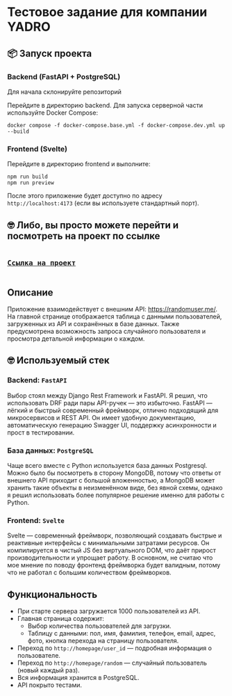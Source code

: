 <h1>Тестовое задание для компании YADRO</h1>

<h2>📦 Запуск проекта</h2>

<h3>Backend (FastAPI + PostgreSQL)</h3>

<p>Для начала склонируйте репозиторий</p>

<p>Перейдите в директорию backend. Для запуска серверной части используйте Docker Compose:</p>

<pre><code>docker compose -f docker-compose.base.yml -f docker-compose.dev.yml up --build</code></pre>

<h3>Frontend (Svelte)</h3>
<p>Перейдите в директорию frontend и выполните:</p>

<pre><code>npm run build
npm run preview</code></pre>

<p>После этого приложение будет доступно по адресу <code>http://localhost:4173</code> (если вы используете стандартный порт).</p>

<h2>🤓 Либо, вы просто можете перейти и посмотреть на проект по ссылке</h2>

<pre><h3><a href="http://82.146.63.75/">Ссылка на проект</a></h3></pre>

<h2>Описание</h2>

<p>
Приложение взаимодействует с внешним API: <a href="https://randomuser.me/">https://randomuser.me/</a>.<br>
На главной странице отображается таблица с данными пользователей, загруженных из API и сохранённых в базе данных. 
Также предусмотрена возможность запроса случайного пользователя и просмотра детальной информации о каждом.
</p>

<h2>🤓 Используемый стек</h2>

<h3>Backend: <code>FastAPI</code></h3>
<p>
Выбор стоял между Django Rest Framework и FastAPI. Я решил, что использовать DRF ради пары API-ручек — это избыточно. 
FastAPI — лёгкий и быстрый современный фреймворк, отлично подходящий для микросервисов и REST API. 
Он имеет удобную документацию, автоматическую генерацию Swagger UI, поддержку асинхронности и прост в тестировании.
</p>

<h3>База данных: <code>PostgreSQL</code></h3>
<p>
Чаще всего вместе c Python используется база данных Postgresql. Можно было бы посмотреть в сторону MongoDB, потому что ответы от внешнего API приходит с большой вложенностью, а MongoDB может хранить такие объекты в неизменённом виде, без явной схемы, однако я решил использовать более популярное решение именно для работы с Python.
</p>

<h3>Frontend: <code>Svelte</code></h3>
<p>
Svelte — современный фреймворк, позволяющий создавать быстрые и реактивные интерфейсы с минимальными затратами ресурсов. 
Он компилируется в чистый JS без виртуального DOM, что даёт прирост производительности и упрощает работу. В основном, не считаю что мое мнение по поводу фронтенд фреймворка будет валидным, потому что не работал с большим количеством фреймворков.
</p>

<h2> Функциональность</h2>

<ul>
  <li>При старте сервера загружается 1000 пользователей из API.</li>
  <li>Главная страница содержит:
    <ul>
      <li>Выбор количества пользователей для загрузки.</li>
      <li>Таблицу с данными: пол, имя, фамилия, телефон, email, адрес, фото, кнопка перехода на страницу пользователя.</li>
    </ul>
  </li>
  <li>Переход по <code>http://homepage/user_id</code> — подробная информация о пользователе.</li>
  <li>Переход по <code>http://homepage/random</code> — случайный пользователь (новый каждый раз).</li>
  <li>Вся информация хранится в PostgreSQL.</li>
  <li>API покрыто тестами.</li>
</ul>
